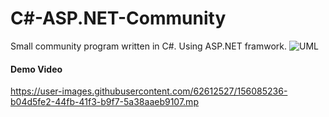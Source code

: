 # C#-ASP.NET-Community
Small community program written in C#. Using ASP.NET framwork.
![UML](https://user-images.githubusercontent.com/62612527/156084924-626ed143-8b52-4e6f-922c-3f880cf8b27a.jpg)
#### Demo Video
https://user-images.githubusercontent.com/62612527/156085236-b04d5fe2-44fb-41f3-b9f7-5a38aaeb9107.mp
